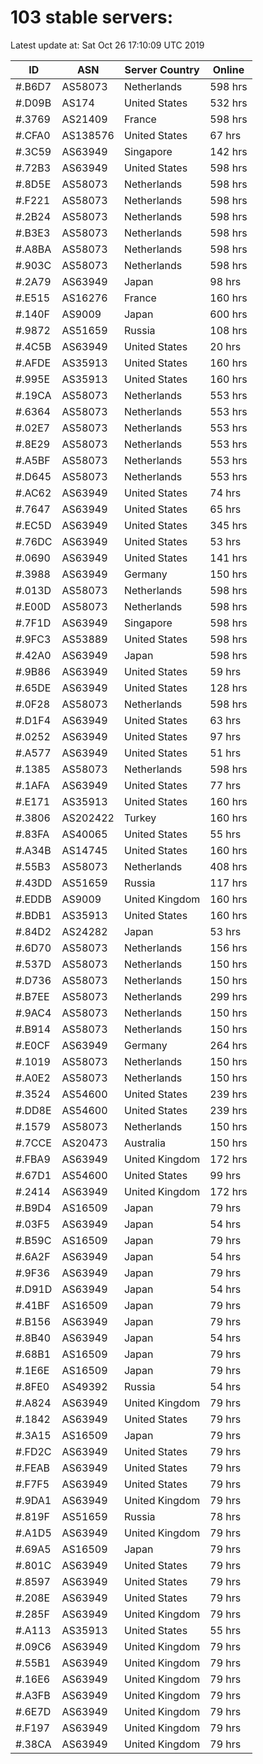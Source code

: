 # 103 stable servers:

Latest update at: Sat Oct 26 17:10:09 UTC 2019

| ID | ASN | Server Country | Online |
| -- | --- | -------------- | ------ |
| #.B6D7 | AS58073 | Netherlands | 598 hrs |
| #.D09B | AS174 | United States | 532 hrs |
| #.3769 | AS21409 | France | 598 hrs |
| #.CFA0 | AS138576 | United States | 67 hrs |
| #.3C59 | AS63949 | Singapore | 142 hrs |
| #.72B3 | AS63949 | United States | 598 hrs |
| #.8D5E | AS58073 | Netherlands | 598 hrs |
| #.F221 | AS58073 | Netherlands | 598 hrs |
| #.2B24 | AS58073 | Netherlands | 598 hrs |
| #.B3E3 | AS58073 | Netherlands | 598 hrs |
| #.A8BA | AS58073 | Netherlands | 598 hrs |
| #.903C | AS58073 | Netherlands | 598 hrs |
| #.2A79 | AS63949 | Japan | 98 hrs |
| #.E515 | AS16276 | France | 160 hrs |
| #.140F | AS9009 | Japan | 600 hrs |
| #.9872 | AS51659 | Russia | 108 hrs |
| #.4C5B | AS63949 | United States | 20 hrs |
| #.AFDE | AS35913 | United States | 160 hrs |
| #.995E | AS35913 | United States | 160 hrs |
| #.19CA | AS58073 | Netherlands | 553 hrs |
| #.6364 | AS58073 | Netherlands | 553 hrs |
| #.02E7 | AS58073 | Netherlands | 553 hrs |
| #.8E29 | AS58073 | Netherlands | 553 hrs |
| #.A5BF | AS58073 | Netherlands | 553 hrs |
| #.D645 | AS58073 | Netherlands | 553 hrs |
| #.AC62 | AS63949 | United States | 74 hrs |
| #.7647 | AS63949 | United States | 65 hrs |
| #.EC5D | AS63949 | United States | 345 hrs |
| #.76DC | AS63949 | United States | 53 hrs |
| #.0690 | AS63949 | United States | 141 hrs |
| #.3988 | AS63949 | Germany | 150 hrs |
| #.013D | AS58073 | Netherlands | 598 hrs |
| #.E00D | AS58073 | Netherlands | 598 hrs |
| #.7F1D | AS63949 | Singapore | 598 hrs |
| #.9FC3 | AS53889 | United States | 598 hrs |
| #.42A0 | AS63949 | Japan | 598 hrs |
| #.9B86 | AS63949 | United States | 59 hrs |
| #.65DE | AS63949 | United States | 128 hrs |
| #.0F28 | AS58073 | Netherlands | 598 hrs |
| #.D1F4 | AS63949 | United States | 63 hrs |
| #.0252 | AS63949 | United States | 97 hrs |
| #.A577 | AS63949 | United States | 51 hrs |
| #.1385 | AS58073 | Netherlands | 598 hrs |
| #.1AFA | AS63949 | United States | 77 hrs |
| #.E171 | AS35913 | United States | 160 hrs |
| #.3806 | AS202422 | Turkey | 160 hrs |
| #.83FA | AS40065 | United States | 55 hrs |
| #.A34B | AS14745 | United States | 160 hrs |
| #.55B3 | AS58073 | Netherlands | 408 hrs |
| #.43DD | AS51659 | Russia | 117 hrs |
| #.EDDB | AS9009 | United Kingdom | 160 hrs |
| #.BDB1 | AS35913 | United States | 160 hrs |
| #.84D2 | AS24282 | Japan | 53 hrs |
| #.6D70 | AS58073 | Netherlands | 156 hrs |
| #.537D | AS58073 | Netherlands | 150 hrs |
| #.D736 | AS58073 | Netherlands | 150 hrs |
| #.B7EE | AS58073 | Netherlands | 299 hrs |
| #.9AC4 | AS58073 | Netherlands | 150 hrs |
| #.B914 | AS58073 | Netherlands | 150 hrs |
| #.E0CF | AS63949 | Germany | 264 hrs |
| #.1019 | AS58073 | Netherlands | 150 hrs |
| #.A0E2 | AS58073 | Netherlands | 150 hrs |
| #.3524 | AS54600 | United States | 239 hrs |
| #.DD8E | AS54600 | United States | 239 hrs |
| #.1579 | AS58073 | Netherlands | 150 hrs |
| #.7CCE | AS20473 | Australia | 150 hrs |
| #.FBA9 | AS63949 | United Kingdom | 172 hrs |
| #.67D1 | AS54600 | United States | 99 hrs |
| #.2414 | AS63949 | United Kingdom | 172 hrs |
| #.B9D4 | AS16509 | Japan | 79 hrs |
| #.03F5 | AS63949 | Japan | 54 hrs |
| #.B59C | AS16509 | Japan | 79 hrs |
| #.6A2F | AS63949 | Japan | 54 hrs |
| #.9F36 | AS63949 | Japan | 79 hrs |
| #.D91D | AS63949 | Japan | 54 hrs |
| #.41BF | AS16509 | Japan | 79 hrs |
| #.B156 | AS63949 | Japan | 79 hrs |
| #.8B40 | AS63949 | Japan | 54 hrs |
| #.68B1 | AS16509 | Japan | 79 hrs |
| #.1E6E | AS16509 | Japan | 79 hrs |
| #.8FE0 | AS49392 | Russia | 54 hrs |
| #.A824 | AS63949 | United Kingdom | 79 hrs |
| #.1842 | AS63949 | United States | 79 hrs |
| #.3A15 | AS16509 | Japan | 79 hrs |
| #.FD2C | AS63949 | United States | 79 hrs |
| #.FEAB | AS63949 | United States | 79 hrs |
| #.F7F5 | AS63949 | United States | 79 hrs |
| #.9DA1 | AS63949 | United Kingdom | 79 hrs |
| #.819F | AS51659 | Russia | 78 hrs |
| #.A1D5 | AS63949 | United Kingdom | 79 hrs |
| #.69A5 | AS16509 | Japan | 79 hrs |
| #.801C | AS63949 | United States | 79 hrs |
| #.8597 | AS63949 | United States | 79 hrs |
| #.208E | AS63949 | United States | 79 hrs |
| #.285F | AS63949 | United Kingdom | 79 hrs |
| #.A113 | AS35913 | United States | 55 hrs |
| #.09C6 | AS63949 | United Kingdom | 79 hrs |
| #.55B1 | AS63949 | United Kingdom | 79 hrs |
| #.16E6 | AS63949 | United Kingdom | 79 hrs |
| #.A3FB | AS63949 | United Kingdom | 79 hrs |
| #.6E7D | AS63949 | United Kingdom | 79 hrs |
| #.F197 | AS63949 | United Kingdom | 79 hrs |
| #.38CA | AS63949 | United Kingdom | 79 hrs |

